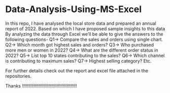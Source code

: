 # Data-Analysis-Using-MS-Excel
In this repo, I have analysed the local store data and prepared an annual report of 2022. Based on which I have proposed sample insights to this data
By analyzing the data through Excel we’ll be able to give the answers to the following questions-
Q1-> Compare the sales and orders using single chart.
Q2-> Which month got highest sales and orders?
Q3-> Who purchased more men or women in 2022?
Q4-> What are the different order status in 2022?
Q5-> List top 10 states contributing to the sales?
Q6-> Which channel is contributing to maximum sales?
Q7-> Highest selling category? Etc.


For further details check out the report and excel file attached in the repositories.


Thanks !!!!!!!!!!!!!!!!!!!!!!!!!!!!!!!!!!!!!!!!!!!
